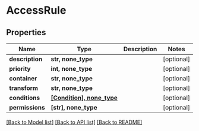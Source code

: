 # AccessRule


## Properties
Name | Type | Description | Notes
------------ | ------------- | ------------- | -------------
**description** | **str, none_type** |  | [optional] 
**priority** | **int, none_type** |  | [optional] 
**container** | **str, none_type** |  | [optional] 
**transform** | **str, none_type** |  | [optional] 
**conditions** | [**[Condition], none_type**](Condition.md) |  | [optional] 
**permissions** | **[str], none_type** |  | [optional] 

[[Back to Model list]](../README.md#documentation-for-models) [[Back to API list]](../README.md#documentation-for-api-endpoints) [[Back to README]](../README.md)


